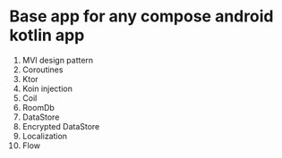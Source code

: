 # Base app for any compose android kotlin app
1. MVI design pattern
2. Coroutines
3. Ktor
4. Koin injection
5. Coil
6. RoomDb
7. DataStore
8. Encrypted DataStore
9. Localization
10. Flow
